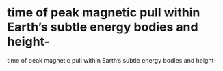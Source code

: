 # time of peak magnetic pull within Earth’s subtle energy bodies and height-

time of peak magnetic pull within Earth’s subtle energy bodies and height-